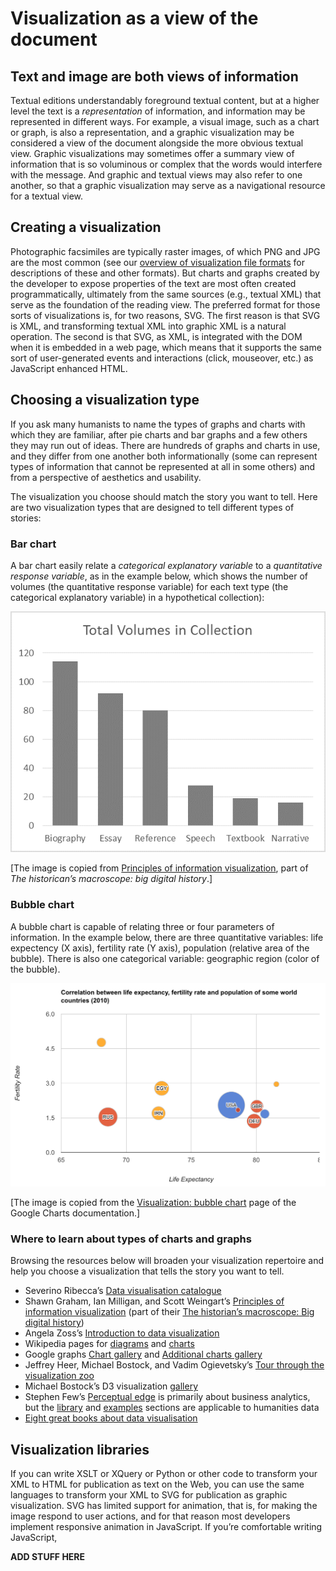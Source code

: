 # Visualization as a view of the document

## Text and image are both views of information

Textual editions understandably foreground textual content, but at a higher level the text is a *representation* of information, and information may be represented in different ways. For example, a visual image, such as a chart or graph, is also a representation, and a graphic visualization may be considered a view of the document alongside the more obvious textual view. Graphic visualizations may sometimes offer a summary view of information that is so voluminous or complex that the words would interfere with the message. And graphic and textual views may also refer to one another, so that a graphic visualization may serve as a navigational resource for a textual view.

## Creating a visualization

Photographic facsimiles are typically raster images, of which PNG and JPG are the most common (see our [overview of visualization file formats](visualization_formats.md) for descriptions of these and other formats). But charts and graphs created by the developer to expose properties of the text are most often created programmatically, ultimately from the same sources (e.g., textual XML) that serve as the foundation of the reading view. The preferred format for those sorts of visualizations is, for two reasons, SVG. The first reason is that SVG is XML, and transforming textual XML into graphic XML is a natural operation. The second is that SVG, as XML, is integrated with the DOM when it is embedded in a web page, which means that it supports the same sort of user-generated events and interactions (click, mouseover, etc.) as JavaScript enhanced HTML.

## Choosing a visualization type

If you ask many humanists to name the types of graphs and charts with which they are familiar, after pie charts and bar graphs and a few others they may run out of ideas. There are hundreds of graphs and charts in use, and they differ from one another both informationally (some can represent types of information that cannot be represented at all in some others) and from a perspective of aesthetics and usability.

The visualization you choose should match the story you want to tell. Here are two visualization types that are designed to tell different types of stories:

### Bar chart

A bar chart easily relate a *categorical explanatory variable* to a *quantitative response variable*, as in the example below, which shows the number of volumes (the quantitative response variable) for each text type (the categorical explanatory variable) in a hypothetical collection):

<img src="Images/volumesincollbar.png" alt="[Bar graph]"/>

[The image is copied from [Principles of information visualization](http://www.themacroscope.org/?page_id=469), part of *The historican’s macroscope: big digital history*.]

### Bubble chart

A bubble chart is capable of relating three or four parameters of information. In the example below, there are three quantitative variables: life expectency (X axis), fertility rate (Y axis), population (relative area of the bubble). There is also one categorical variable: geographic region (color of the bubble).

<img src="Images/bubble_chart.png" alt="[Bubble chart]"/>

[The image is copied from the [Visualization: bubble chart](https://developers.google.com/chart/interactive/docs/gallery/bubblechart) page of the Google Charts documentation.]

### Where to learn about types of charts and graphs

Browsing the resources below will broaden your visualization repertoire and help you choose a visualization that tells the story you want to tell.

* Severino Ribecca’s [Data
visualisation catalogue](http://www.datavizcatalogue.com/index.html)
* Shawn Graham, Ian Milligan, and Scott Weingart’s [Principles of information
visualization](http://www.themacroscope.org/?page_id=469) (part of their [The historian’s macroscope: Big digital history](http://www.themacroscope.org/))
* Angela Zoss’s [Introduction to data
visualization](http://guides.library.duke.edu/datavis)
* Wikipedia pages for [diagrams](http://en.wikipedia.org/wiki/Diagram) and
[charts](http://en.wikipedia.org/wiki/Chart)
* Google graphs [Chart gallery](https://developers.google.com/chart/interactive/docs/gallery) and [Additional charts gallery](https://developers.google.com/chart/interactive/docs/more_charts)
* Jeffrey Heer, Michael Bostock, and Vadim Ogievetsky’s [Tour through the visualization zoo](https://docs.google.com/file/d/0B2Pu4bcI9HyObHVZellUMW8tWmM/preview?pli=1)
* Michael Bostock’s D3 visualization [gallery](https://github.com/mbostock/d3/wiki/Gallery)
* Stephen Few’s [Perceptual edge](http://www.perceptualedge.com/) is
primarily about business analytics, but the [library](http://www.perceptualedge.com/library.php) and [examples](http://www.perceptualedge.com/examples.php) sections are
applicable to humanities data
* [Eight great books about data visualisation](https://www.tableau.com/about/blog/2013/7/list-books-about-data-visualisation-24182)

## Visualization libraries

If you can write XSLT or XQuery or Python or other code to transform your XML to HTML for publication as text on the Web, you can use the same languages to transform your XML to SVG for publication as graphic visualization. SVG has limited support for animation, that is, for making the image respond to user actions, and for that reason most developers implement responsive animation in JavaScript. If you’re comfortable writing JavaScript, 

**ADD STUFF HERE**